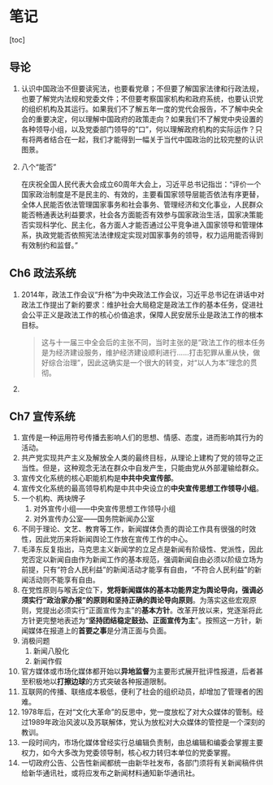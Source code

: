 # 笔记

[toc]

## 导论

1. 认识中国政治不但要读宪法，也要看党章；不但要了解国家法律和行政法规，也要了解党内法规和党委文件；不但要考察国家机构和政府系统，也要认识党的组织机构及其运行。如果我们不了解五年一度的党代会报告，不了解中央全会的重要决定，何以理解中国政府的政策走向？如果我们不了解党中央设置的各种领导小组，以及党委部门领导的“口”，何以理解政府机构的实际运作？只有将两者结合在一起，我们才能得到一幅关于当代中国政治的比较完整的认识图景。

2. 八个“能否”

   在庆祝全国人民代表大会成立60周年大会上，习近平总书记指岀：“评价一个国家政治制度是不是民主的、有效的，主要看国家领导层能否依法有序更替，全体人民能否依法管理国家事务和社会事务、管理经济和文化事业，人民群众能否畅通表达利益要求，社会各方面能否有效参与国家政治生活，国家决策能否实现科学化、民主化，各方面人才能否通过公平竞争进入国家领导和管理体系，执政党能否依照宪法法律规定实现对国家事务的领导，权力运用能否得到有效制约和监督。”

## Ch6 政法系统

1. 2014年，政法工作会议“升格”为中央政法工作会议，习近平总书记在讲话中对政法工作提出了新的要求：维护社会大局稳定是政法工作的基本任务，促进社会公平正义是政法工作的核心价值追求，保障人民安居乐业是政法工作的根本目标。

   > 这与十一届三中全会后的主张不同，当时主张的是“政法工作的根本任务是为经济建设服务，维护经济建设顺利进行……打击犯罪从重从快，做好综合治理”，因此这确实是一个很大的转变，对“以人为本”理念的贯彻。

2. 

## Ch7 宣传系统

1. 宣传是一种运用符号传播去影响人们的思想、情感、态度，进而影响其行为的活动。
2. 共产党实现共产主义及解放全人类的最终目标，从理论上建构了党的领导之正当性。但是，这种观念无法在群众中自发产生，只能由党从外部灌输给群众。
3. 宣传文化系统的核心职能机构是**中共中央宣传部**。
4. 宣传文化系统的最高领导机构是中共中央设立的**中央宣传思想工作领导小组**。
5. 一个机构、两块牌子
   1. 对外宣传小组——中央宣传思想工作领导小组
   2. 对外宣传办公室——国务院新闻办公室
6. 不同于理论、文艺、教育等工作，新闻媒体负责的舆论工作具有很强的时效性，因此党历来将新闻舆论工作放在宣传工作的中心。
7. 毛泽东反复指出，马克思主义新闻学的立足点是新闻有阶级性、党派性，因此党否定以新闻自由作为新闻工作的基本规范，强调新闻自由必须以阶级立场为前提，只有“符合人民利益”的新闻活动才能享有自由，“不符合人民利益”的新闻活动则不能享有自由。
8. 在党性原则与喉舌定位下，**党将新闻媒体的基本功能界定为舆论导向，强调必须实行“政治家办报”的原则和坚持正确的舆论导向原则**。为落实这些宏观原则，党提出必须实行“正面宣传为主”的**基本方针**。改革开放以来，党逐渐将此方针更完整地表述为“**坚持团结稳定鼓劲、正面宣传为主**”。按照这一方针，新闻媒体在报道上的**首要之事**是分清正面与负面。
9. 消极问题
   1. 新闻八股化
   2. 新闻作假
10. 官方媒体或市场化媒体都开始以**异地监督**为主要形式展开批评性报道，后者甚至积极地以**打擦边球**的方式突破各种报道限制。
11. 互联网的传播、联络成本极低，便利了社会的组织动员，却增加了管理者的困难。
12. 1978年后，在对“文化大革命”的反思中，党一度放松了对大众媒体的管制。经过1989年政治风波以及苏联解体，党认为放松对大众媒体的管控是一个深刻的教训。
13. 一段时间内，市场化媒体曾经实行总编辑负责制，由总编辑和编委会掌握主要权力，如今大多改为党委领导制，核心权力转归本单位的党委掌握。
14. 一切政府公告、公告性新闻都统一由新华社发布，各部门须将有关新闻稿件供给新华通讯社，或将应发布之新闻材料通知新华通讯社。
